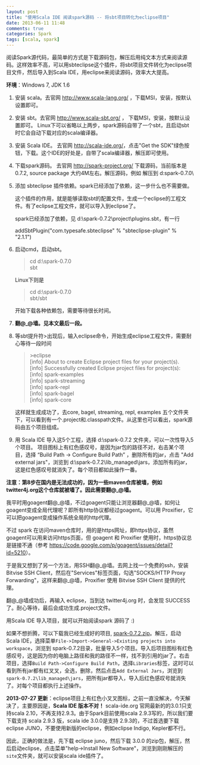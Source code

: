 ```yaml
---
layout: post
title: "使用Scala IDE 阅读spark源码 -- 将sbt项目转化为eclipse项目"
date: 2013-06-11 11:48
comments: true
categories: Spark
tags: [scala, spark]
---
```

阅读Spark源代码，最简单的方式是下载源码包，解压后用纯文本方式来阅读源码。这样效率不高，可以用sbteclipse这个插件，将sbt项目文件转化为eclipse项目文件，然后导入到Scala IDE，用eclipse来阅读源码，效率大大提高。

**环境**：Windows 7, JDK 1.6

1. 安装 scala。去官网 <http://www.scala-lang.org/> ，下载MSI，安装，按默认设置即可。
2. 安装 sbt。去官网 <http://www.scala-sbt.org/> ， 下载MSI，安装，按默认设置即可。
Linux下可以省略以上两步，spark源码自带了一个sbt，且启动sbt时它会自动下载对应的scala编译器。

3. 安装 Scala IDE。 去官网 <http://scala-ide.org/>，点击"Get the SDK"绿色按钮，下载。这个IDE的好处是，自带了scala编译器，解压即可使用。

4. 下载spark源码。 去官网 <http://spark-project.org/> 下载源码，当前版本是 0.7.2, source package 大约4M左右。解压源码，例如 解压到 d:spark-0.7.0\

5. 添加 sbteclipse 插件依赖。spark已经添加了依赖，这一步什么也不需要做。

	这个插件的作用，就是能够读取sbt的配置文件，生成一个eclipse的工程文件。有了eclipse工程文件，就可以导入到eclipse了。

    spark已经添加了依赖，见 d:\spark-0.7.2\project\plugins.sbt，有一行

    addSbtPlugin("com.typesafe.sbteclipse" % "sbteclipse-plugin" % "2.1.1")


6. 启动cmd，启动sbt。

    > cd  d:\spark-0.7.0  
    sbt

    Linux下则是

    > cd  d:\spark-0.7.0  
	sbt/sbt

    开始下载各种依赖包，需要等待很长时间。

7. **翻@\_@墙。见本文最后一段。**

    <!--more-->

8. 等sbt提升符>出现后，输入eclipse命令，开始生成eclipse工程文件，需要耐心等待一段时间


    > \>eclipse  
    [info] About to create Eclipse project files for your project(s).  
    [info] Successfully created Eclipse project files for project(s):  
    [info] spark-examples    
    [info] spark-streaming   
    [info] spark-repl  
    [info] spark-bagel  
    [info] spark-core  


    这样就生成成功了，去core, bagel, streaming, repl, examples 五个文件夹下，可以看到有一个.project和.classpath文件。从这里也可以看出，spark源码由五个项目组成。

9. 用 Scala IDE 导入这5个工程，选择 d:\spark-0.7.2 文件夹，可以一次性导入5个项目。
项目图标上有红色感叹号，是因为jar包的路径不对，右击某个项目，选择 “Build Path -> Configure Build Path” ，删除所有的jar，点击 "Add external jars"，浏览到 d:\spark-0.7.2\lib_managed\jars，添加所有的jar，这是红色感叹号就消失了。每个项目都如此操作一番。


**注意：第8步在国内是无法成功的，因为一些maven仓库被墙，例如 twitter4j.org这个仓库就被墙了。因此需要翻@\_@墙。**

我平时用goagent翻@\_@墙，不过goagent只能让浏览器翻@\_@墙，如何让goagent变成全局代理呢？即所有http协议都经过goagent。可以用 Proxifier，它可以把goagent变成操作系统全局的http代理。

不过 spark 在访问maven仓库时，用的是https网址，即https协议，虽然goagent可以用来访问https页面，但 goagent 和 Proxifier 使用时，https协议总是链接不通（参考 <https://code.google.com/p/goagent/issues/detail?id=5210>）。

于是我又想到了另一个方法，用SSH翻@\_@墙。去网上找一个免费的ssh，安装 Bitvise SSH Client，然后在"Services"标签页面，勾选"SOCKS/HTTP Proxy Forwarding"，这样来翻@\_@墙，Proxifier  使用  Bitvise SSH Client 提供的代理。

翻@\_@墙成功后，再输入 eclipse，当到达 twitter4j.org 时，会发现 SUCCESS了。耐心等待，最后会成功生成.project文件。

用Scala IDE 导入项目，就可以开始阅读spark 源码了 :)

如果不想折腾，可以下载我已经生成好的项目, [spark-0.7.2.zip](http://pan.baidu.com/share/link?shareid=534521368&uk=2466605404)。解压，启动Scala IDE，选择菜单`File->Import->General->Existing projects into workspace`，浏览到 spark-0.7.2目录，批量导入5个项目。导入后项目图标有红色感叹号，这是因为你的电脑上路径和我的路径不一样，找不到引用的jar了。右击项目，选择`Build Path->Configure Build Path`，选择`Libraries`标签，这时可以看到所有jar都有红叉叉，全选，删除，然后点击`Add External Jars`，浏览到`spark-0.7.2\lib_managed\jars`，把所有jar都导入，导入后红色感叹号就消失了。对每个项目都执行上述操作。

**2013-07-27 更新**：eclipse项目上有红色小叉叉图标，之前一直没解决，今天解决了，主要原因是，**Scala IDE 版本不对！** scala-ide.org 官网最新的的3.0.1只支持scala 2.10，不再支持2.9.3。由于Spark目前使用scala 2.9.3写的，所以我们要下载支持 scala 2.9.3 版，scala ide 3.0.0是支持 2.9.3的，不过首选要下载 eclipse JUNO，不要使用新版的eclipse，例如eclipse Indigo, Kepler都不行。

因此，正确的做法是，先下载 eclipse juno，然后下载 3.0.0 的zip包，解压，然后启动eclipse，点击菜单"help->Install New Software"，浏览到刚刚解压的`site`文件夹，就可以安装scala ide插件了。
